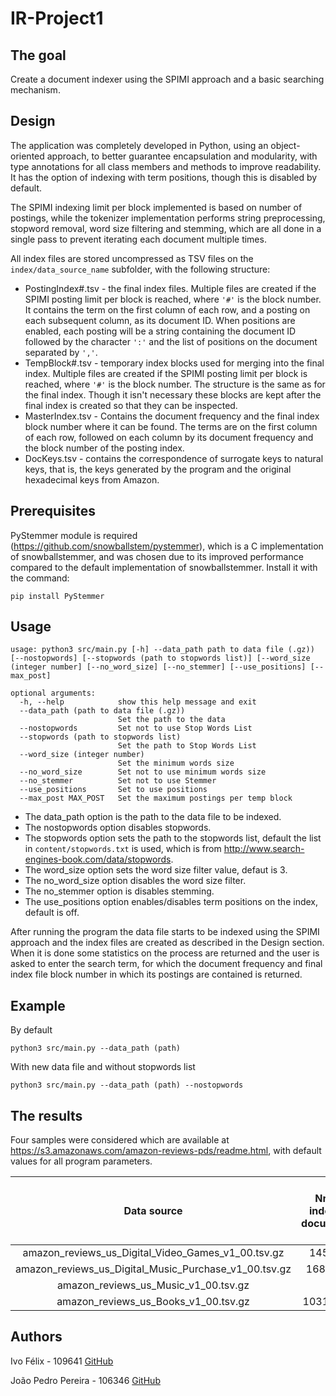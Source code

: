 # IR-Project1

## The goal

Create a document indexer using the SPIMI approach and a basic searching mechanism.

## Design

The application was completely developed in Python, using an object-oriented approach, to better guarantee encapsulation and modularity, with type annotations for all class members and methods to improve readability. It has the option of indexing with term positions, though this is disabled by default.

The SPIMI indexing limit per block implemented is based on number of postings, while the tokenizer implementation performs string preprocessing, stopword removal, word size filtering and stemming, which are all done in a single pass to prevent iterating each document multiple times.

All index files are stored uncompressed as TSV files on the `index/data_source_name` subfolder, with the following structure:
* PostingIndex#.tsv - the final index files. Multiple files are created if the SPIMI posting limit per block is reached, where `'#'` is the block number. It contains the term on the first column of each row, and a posting on each subsequent column, as its document ID. When positions are enabled, each posting will be a string containing the document ID followed by the character `':'` and the list of positions on the document separated by `','`.
* TempBlock#.tsv - temporary index blocks used for merging into the final index. Multiple files are created if the SPIMI posting limit per block is reached, where `'#'` is the block number. The structure is the same as for the final index. Though it isn't necessary these blocks are kept after the final index is created so that they can be inspected.
* MasterIndex.tsv - Contains the document frequency and the final index block number where it can be found. The terms are on the first column of each row, followed on each column by its document frequency and the block number of the posting index.
* DocKeys.tsv - contains the correspondence of surrogate keys to natural keys, that is, the keys generated by the program and the original hexadecimal keys from Amazon.

## Prerequisites

PyStemmer module is required (https://github.com/snowballstem/pystemmer), which is a C implementation of snowballstemmer, and was chosen due to its improved performance compared to the default implementation of snowballstemmer.
Install it with the command:
```
pip install PyStemmer
```
## Usage
```
usage: python3 src/main.py [-h] --data_path path to data file (.gz)) [--nostopwords] [--stopwords (path to stopwords list)] [--word_size (integer number] [--no_word_size] [--no_stemmer] [--use_positions] [--max_post]

optional arguments:
  -h, --help            show this help message and exit
  --data_path (path to data file (.gz))
                        Set the path to the data
  --nostopwords         Set not to use Stop Words List
  --stopwords (path to stopwords list)
                        Set the path to Stop Words List
  --word_size (integer number)
                        Set the minimum words size
  --no_word_size        Set not to use minimum words size
  --no_stemmer          Set not to use Stemmer
  --use_positions       Set to use positions
  --max_post MAX_POST   Set the maximum postings per temp block
```

* The data_path option is the path to the data file to be indexed.
* The nostopwords option disables stopwords.
* The stopwords option sets the path to the stopwords list, default the list in `content/stopwords.txt` is used, which is from http://www.search-engines-book.com/data/stopwords.
* The word_size option sets the word size filter value, defaut is 3.
* The no_word_size option disables the word size filter.
* The no_stemmer option is disables stemming.
* The use_positions option enables/disables term positions on the index, default is off.

After running the program the data file starts to be indexed using the SPIMI approach and the index files are created as described in the Design section. When it is done some statistics on the process are returned and the user is asked to enter the search term, for which the document frequency and final index file block number in which its postings are contained is returned.

## Example

By default
```
python3 src/main.py --data_path (path)
```

With new data file and without stopwords list
```
python3 src/main.py --data_path (path) --nostopwords
```

## The results

Four samples were considered which are available at https://s3.amazonaws.com/amazon-reviews-pds/readme.html, with default values for all program parameters.

| Data source | Nr. of indexed documents | Nr. of postings | Vocabulary size | Total indexing time (s) | Total index size on disk (MB) | Nr. of temporary index segments | Time to set up a query searcher (s) |
|:-------------:|:-------------:|:-------------:|:-------------:|:-------------:|:-------------:|:-------------:|:-------------:|
|amazon_reviews_us_Digital_Video_Games_v1_00.tsv.gz|145431|3867358|145431|22.239181|29.23137|4|0.084675|
|amazon_reviews_us_Digital_Music_Purchase_v1_00.tsv.gz|1688884|33489189|1688884|207.690644|299.375435|34|1.181760|
|amazon_reviews_us_Music_v1_00.tsv.gz|0|207067100|4751577|1434.355646|1786.479314|208|5.507720|
|amazon_reviews_us_Books_v1_00.tsv.gz|10319090|367606263|10319090|2704.774763|3225.02682|368|7.410154|

## Authors

Ivo Félix - 109641 [GitHub](https://github.com/IvoFelix)

João Pedro Pereira - 106346 [GitHub](https://github.com/joaopedropereiraPP)
